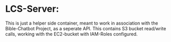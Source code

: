 # LCS-Server:
This is just a helper side container, meant to work in association with the Bible-Chatbot Project, as a seperate API.
This contains S3 bucket read/write calls, working with the EC2-bucket with IAM-Roles configured. 
